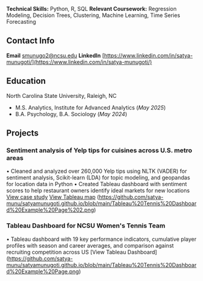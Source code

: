 **Technical Skills:** Python, R, SQL
**Relevant Coursework:** Regression Modeling, Decision Trees, Clustering, Machine Learning, Time Series Forecasting

## Contact Info
**Email** smunugo2@ncsu.edu
**LinkedIn** [https://www.linkedin.com/in/satya-munugoti/](https://www.linkedin.com/in/satya-munugoti/)

## Education 
North Carolina State University, Raleigh, NC
- M.S. Analytics, Institute for Advanced Analytics (_May 2025_)
- B.A. Psychology, B.A. Sociology	(_May 2024_)

## Projects
### Sentiment analysis of Yelp tips for cuisines across U.S. metro areas
•	Cleaned and analyzed over 260,000 Yelp tips using NLTK (VADER) for sentiment analysis, Scikit-learn (LDA) for topic modeling, and geopandas for location data in Python
•	Created Tableau dashboard with sentiment scores to help restaurant owners identify ideal markets for new locations 
[View case study](https://docs.google.com/presentation/d/1rh43a-PXiLCaoP4A_SVqx3LXD3wpGoNoKUsV298h7fg/edit?usp=sharing)
[View Tableau map](https://public.tableau.com/app/profile/satya.munugoti/viz/YelpTipsSentimentanalysisofcuisinesacrossU_S_metroareas/Dashboard1)
(https://github.com/satya-munu/satyamunugoti.github.io/blob/main/Tableau%20Tennis%20Dashboard%20Example%20Page%202.png)


### Tableau Dashboard for NCSU Women's Tennis Team
•	Tableau dashboard with 19 key performance indicators, cumulative player profiles with season and career averages, and comparison against recruiting competition across US
[View Tableau Dashboard]
(https://github.com/satya-munu/satyamunugoti.github.io/blob/main/Tableau%20Tennis%20Dashboard%20Example%20Page.png)


